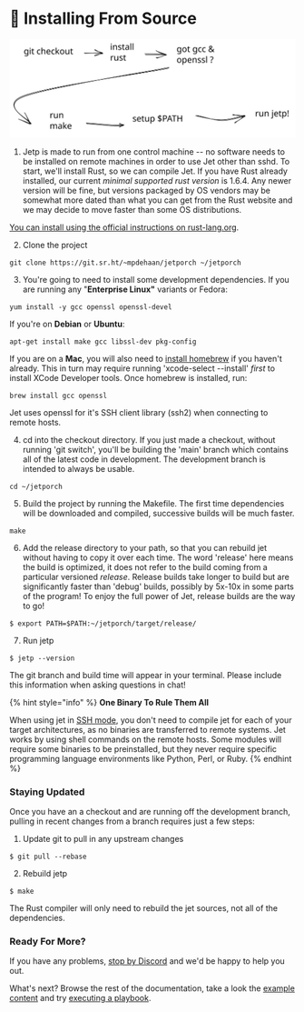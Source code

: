 # 💾 Installing From Source



<img src="../.gitbook/assets/file.excalidraw (12).svg" alt="" class="gitbook-drawing">



1. Jetp is made to run from one control machine -- no software needs to be installed on remote machines in order to use Jet other than sshd. To start, we'll install Rust, so we can compile Jet. If you have Rust already installed, our current _minimal supported rust version_ is 1.6.4. Any newer version will be fine, but versions packaged by OS vendors may be somewhat more dated than what you can get from the Rust website and we may decide to move faster than some OS distributions.

[You can install using the official instructions on rust-lang.org](https://www.rust-lang.org/tools/install).

2. &#x20;Clone the project

```
git clone https://git.sr.ht/~mpdehaan/jetporch ~/jetporch
```

3. You're going to need to install some development dependencies.  If you are running any "**Enterprise Linux"** variants or Fedora:

```
yum install -y gcc openssl openssl-devel
```

If you're on **Debian** or **Ubuntu**:

```
apt-get install make gcc libssl-dev pkg-config
```

If you are on a **Mac**, you will also need to [install homebrew](https://docs.brew.sh/Installation) if you haven't already. This in turn may require running 'xcode-select --install' _first_ to install XCode Developer tools.  Once homebrew is installed, run:

```
brew install gcc openssl
```

Jet uses openssl for it's SSH client library (ssh2) when connecting to remote hosts.

4. cd into the checkout directory.  If you just made a checkout, without running  'git switch', you'll be building the 'main' branch which contains all of the latest code in development. The development branch is intended to always be usable.

```
cd ~/jetporch
```

5. &#x20;Build the project by running the Makefile.  The first time dependencies will be downloaded and compiled, successive builds will be much faster.

```
make
```

6. Add the release directory to your path, so that you can rebuild jet without having to copy it over each time. The word 'release' here means the build is optimized, it does not refer to the build coming from a particular versioned _release_.  Release builds take longer to build but are significantly faster than 'debug' builds, possibly by 5x-10x in some parts of the program! To enjoy the full power of Jet, release builds are the way to go!

```
$ export PATH=$PATH:~/jetporch/target/release/
```

7. &#x20;Run jetp

```
$ jetp --version
```

The git branch and build time will appear in your terminal. Please include this information when asking questions in chat!

{% hint style="info" %}
**One Binary To Rule Them All**

When using jet in [SSH mode](../connectivity/ssh-mode.md), you don't need to compile jet for each of your target architectures, as no binaries are transferred to remote systems. Jet works by using shell commands on the remote hosts. Some modules will require some binaries to be preinstalled, but they never require specific programming language environments like Python, Perl, or Ruby.
{% endhint %}

### Staying Updated

Once you have an a checkout and are running off the development branch, pulling in recent changes from a branch requires just a few steps:

1. &#x20;Update git to pull in any upstream changes

```
$ git pull --rebase
```

2. &#x20; Rebuild jetp

```
$ make
```

The Rust compiler will only need to rebuild the jet sources, not all of the dependencies.

### Ready For More?

If you have any problems, [stop by Discord](../community/discord-chat.md) and we'd be happy to help you out.

What's next? Browse the rest of the documentation, take a look the [example content](example-content.md) and try [executing a playbook](command-line-usage.md).

